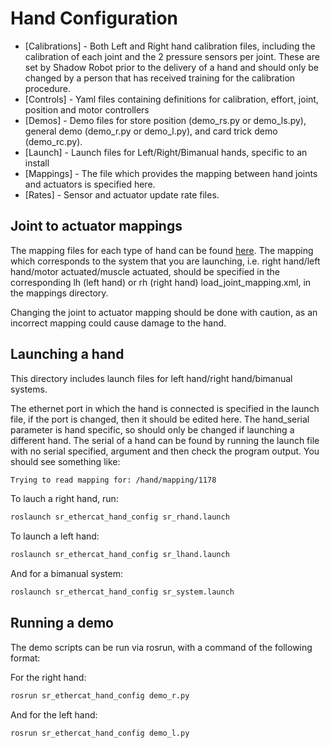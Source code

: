 Hand Configuration
==================

* [Calibrations] - Both Left and Right hand calibration files, including the calibration of each joint and the 2 pressure sensors per joint. These are set by Shadow Robot prior to the delivery of a hand and should only be changed by a person that has received training for the calibration procedure.
* [Controls] - Yaml files containing definitions for calibration, effort, joint, position and motor controllers
* [Demos] - Demo files for store position (demo_rs.py or demo_ls.py), general demo (demo_r.py or demo_l.py), and card trick demo (demo_rc.py).
* [Launch] - Launch files for Left/Right/Bimanual hands, specific to an install
* [Mappings] - The file which provides the mapping between hand joints and actuators is specified here. 
* [Rates] - Sensor and actuator update rate files.

## Joint to actuator mappings
The mapping files for each type of hand can be found [here](https://github.com/shadow-robot/sr-ros-interface-ethercat/tree/indigo-devel/sr_edc_launch/mappings/default_mappings). The mapping which corresponds to the system that you are launching, i.e. right hand/left hand/motor actuated/muscle actuated, should be specified in the corresponding lh (left hand) or rh (right hand) load_joint_mapping.xml, in the mappings directory. 

Changing the joint to actuator mapping should be done with caution, as an incorrect mapping could cause damage to the hand.

## Launching a hand
This directory includes launch files for left hand/right hand/bimanual systems.

The ethernet port in which the hand is connected is specified in the launch file, if the port is changed, then it should be edited here. The hand_serial parameter is hand specific, so should only be changed if launching a different hand. The serial of a hand can be found by running the launch file with no serial specified, argument and then check the program output. You should see something like:
```bash
Trying to read mapping for: /hand/mapping/1178
```
To lauch a right hand, run:

```bash
roslaunch sr_ethercat_hand_config sr_rhand.launch
```
To launch a left hand:
```bash
roslaunch sr_ethercat_hand_config sr_lhand.launch
```
And for a bimanual system:
```bash
roslaunch sr_ethercat_hand_config sr_system.launch
```

## Running a demo
The demo scripts can be run via rosrun, with a command of the following format:

For the right hand:
```bash
rosrun sr_ethercat_hand_config demo_r.py
```

And for the left hand:
```bash
rosrun sr_ethercat_hand_config demo_l.py
```